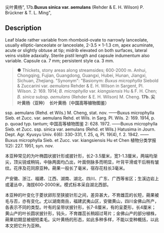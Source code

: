 尖叶黄杨",
17b.**Buxus sinica var. aemulans** (Rehder & E. H. Wilson) P. Brückner & T. L. Ming",

## Description
Leaf blade rather variable from rhomboid-ovate to narrowly lanceolate, usually elliptic-lanceolate or lanceolate, 2-3.5 × 1-1.3 cm, apex acuminate, acute or slightly obtuse at tip; midrib elevated on both surfaces, lateral veins visible adaxially. Sterile pistil length and capsule indumentum also variable. Capsule ca. 7 mm; persistent style ca. 3 mm.

> ● Thickets, stony areas along streamsides; 600-2000 m. Anhui, Chongqing, Fujian, Guangdong, Guangxi, Hubei, Hunan, Jiangxi, Sichuan, Zhejiang.
  "Synonym": "Basionym: *Buxus microphylla* Siebold &amp; Zuccarini var. *aemulans* Rehder &amp; E. H. Wilson in Sargent, Pl. Wilson. 2: 169. 1914; *B. microphylla* var. *kiangsiensis* Hu &amp; F. H. Chen; *B. sinica* subsp. *aemulans* (Rehder &amp; E. H. Wilson) M. Cheng.
**17b. 尖叶黄杨（亚种）　长叶黄杨〔中国高等植物图鉴）**

ssp. aemulans (Rehd. et Wils.) M. Cheng, stat. nov. ——Buxus microphylla Sieb. et Zucc. var. aemulans Rehd. et Wils. in Sarg. Pl. Wils. 2: 169. 1914, p. p. quoad typ. tantum; 中国高等植物图鉴 2: 628. 1972. ——Buxus microphylla Sieb. et Zucc. ssp. sinica var. aemulans (Rehd. et Wils.) Hatusima in Journ. Dept. Agr. Kyusyu Univ. 6(6): 330-331, f. 25, q, Pl. 19(4), f. 2. 1942. ——Buxus microphylla Sieb. et Zucc. var. kiangsiensis Hu et Chen 植物分类学报 1(2): 227. 1951, syn. nov.

本亚种常见的为叶椭圆状披针形或披针形，长2-3.5厘米，宽1-1.3厘米，两端均渐尖，顶尖锐或稍钝，中脉两面均凸出，叶面侧脉多而明显，叶背平滑或干后稍有皱纹。花序及花同原亚种。蒴果一般长了毫米，宿存花柱长3毫米。

产安徽、浙江、福建、江西、湖南、湖北、四川、广东、广西等省区；生溪边岩上或灌丛中，海拔600-2000米。模式标本采自湖北西部。

本亚种的叶变化于菱状卵形至狭披针形之间，差异甚大，不育雌蕊的长短，蒴果被毛与否，亦有变化。尤以湖南南岳，福建武夷山区，安徽黄山，四川金佛山所产，各表示不同的类型。叶有的呈带状披针形，长7-8厘米，有的呈菱形，长4厘米；黄山产的叶长圆状披针形，钝头，不育雌蕊长稍超过萼片；金佛山产的部分植株，蒴果初期显被细短柔毛。尖叶黄杨的形态，如此多种多样，不能以变种概括，以此本文把它升为亚种。

